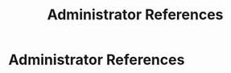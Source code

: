 ﻿---
uid: administrator-references
locale: en
title: Administrator References
dnnversion: 09.02.00
---

# Administrator References
